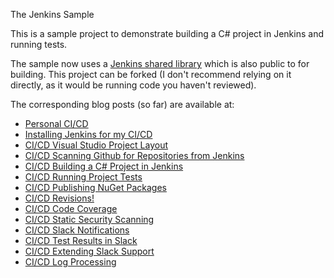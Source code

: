 The Jenkins Sample

This is a sample project to demonstrate building a C# project in Jenkins and running tests.

The sample now uses a [Jenkins shared library](https://github.com/FineRedMist/JenkinsLibrarySample) which is also public to for building. This project can be forked (I don't recommend relying on it directly, as it would be running code you haven't reviewed).

The corresponding blog posts (so far) are available at:
 * [Personal CI/CD](https://www.oneoddsock.com/2022/04/02/personal-ci-cd/)
 * [Installing Jenkins for my CI/CD](https://www.oneoddsock.com/2022/04/02/installing-jenkins-for-my-ci-cd/)
 * [CI/CD Visual Studio Project Layout](https://www.oneoddsock.com/2022/04/04/ci-cd-visual-studio-project-layout/)
 * [CI/CD Scanning Github for Repositories from Jenkins](https://www.oneoddsock.com/2022/04/08/ci-cd-scanning-github-for-repositories-from-jenkins/)
 * [CI/CD Building a C# Project in Jenkins](https://www.oneoddsock.com/2022/04/08/ci-cd-building-a-c-project-in-jenkins/)
 * [CI/CD Running Project Tests](https://www.oneoddsock.com/2022/04/10/ci-cd-running-project-tests/)
 * [CI/CD Publishing NuGet Packages](https://www.oneoddsock.com/2022/11/16/ci-cd-publishing-nuget-packages/)
 * [CI/CD Revisions!](https://www.oneoddsock.com/2022/11/26/ci-cd-revisions/)
 * [CI/CD Code Coverage](https://www.oneoddsock.com/2022/11/26/ci-cd-code-coverage/)
 * [CI/CD Static Security Scanning](https://www.oneoddsock.com/2022/11/26/ci-cd-security-scanning/)
 * [CI/CD Slack Notifications](https://www.oneoddsock.com/2022/12/01/ci-cd-slack-notifications/)
 * [CI/CD Test Results in Slack](https://www.oneoddsock.com/2022/12/01/ci-cd-test-results-in-slack/)
 * [CI/CD Extending Slack Support](https://www.oneoddsock.com/2022/12/10/ci-cd-extending-slack-support/)
 * [CI/CD Log Processing](https://www.oneoddsock.com/2022/12/10/ci-cd-log-processing/)